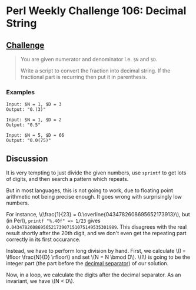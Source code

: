 # Perl Weekly Challenge 106: Decimal String

## [Challenge](https://perlweeklychallenge.org/blog/perl-weekly-challenge-106/#TASK2)

> You are given numerator and denominator i.e. `$N` and `$D`.
> 
> Write a script to convert the fraction into decimal string.
> If the fractional part is recurring then put it in parenthesis.

### Examples
~~~~
Input: $N = 1, $D = 3
Output: "0.(3)"

Input: $N = 1, $D = 2
Output: "0.5"

Input: $N = 5, $D = 66
Output: "0.0(75)"
~~~~

## Discussion
It is very tempting to just divide the given numbers, use
`sprintf` to get lots of digits, and then search a pattern
which repeats.

But in most languages, this is not going to work, due to 
floating point arithmetic not being precise enough. It goes
wrong with surprisingly low numbers.

For instance, \\(\frac{1}{23} = 0.\overline{0434782608695652173913}\\),
but (in Perl), `printf "%.40f" => 1/23` gives
`0.0434782608695652173907151075149535301989`. This disagrees
with the real result shortly after the 20th digit, and we don't
even get the repeating part correctly in its first occurance.

Instead, we have to perform long division by hand. First, we
calculate \\(I = \lfloor \frac{N}{D} \rfloor\\) and set \\(N = N \bmod D\\).
\\(I\\) is going to be the integer part (the part before the
[decimal separator](https://en.wikipedia.org/wiki/Decimal_separator))
of our solution.

Now, in a loop, we calculate the digits after the decimal separator.
As an invariant, we have \\(N < D\\).
